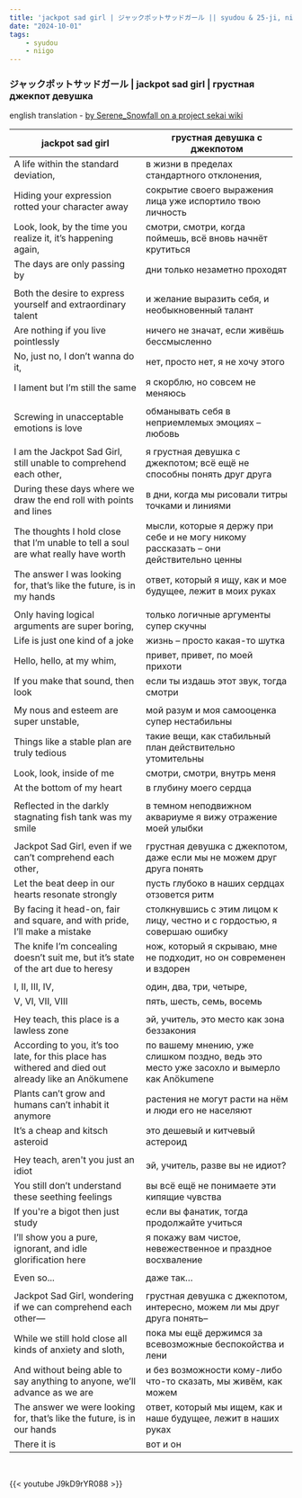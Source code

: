 ```yaml
---
title: 'jackpot sad girl | ジャックポットサッドガール || syudou & 25-ji, nightcord de'
date: "2024-10-01"
tags:
    - syudou
    - niigo
---
```


### ジャックポットサッドガール | jackpot sad girl | грустная джекпот девушка

english translation - [by Serene_Snowfall on a project sekai wiki](https://projectsekai.fandom.com/wiki/Jackpot_Sad_Girl)

jackpot sad girl | грустная девушка с джекпотом
--|--
A life within the standard deviation, | в жизни в пределах стандартного отклонения,
Hiding your expression rotted your character away | сокрытие своего выражения лица уже испортило твою личность
Look, look, by the time you realize it, it’s happening again, | смотри, смотри, когда поймешь, всё вновь начнёт крутиться
The days are only passing by | дни только незаметно проходят
|||
Both the desire to express yourself and extraordinary talent | и желание выразить себя, и необыкновенный талант
Are nothing if you live pointlessly | ничего не значат, если живёшь бессмысленно
No, just no, I don’t wanna do it, | нет, просто нет, я не хочу этого
I lament but I’m still the same | я скорблю, но совсем не меняюсь
|||
Screwing in unacceptable emotions is love | обманывать себя в неприемлемых эмоциях – любовь 
||| 
I am the Jackpot Sad Girl, still unable to comprehend each other, | я грустная девушка с джекпотом; всё ещё не способны понять друг друга
During these days where we draw the end roll with points and lines | в дни, когда мы рисовали титры точками и линиями
The thoughts I hold close that I’m unable to tell a soul are what really have worth | мысли, которые я держу при себе и не могу никому рассказать – они действительно ценны
The answer I was looking for, that’s like the future, is in my hands | ответ, который я ищу, как и мое будущее, лежит в моих руках
|||
Only having logical arguments are super boring, | только логичные аргументы супер скучны
Life is just one kind of a joke | жизнь – просто какая-то шутка
Hello, hello, at my whim, | привет, привет, по моей прихоти
If you make that sound, then look | если ты издашь этот звук, тогда смотри
|||
My nous and esteem are super unstable, | мой разум и моя самооценка супер нестабильны
Things like a stable plan are truly tedious | такие вещи, как стабильный план действительно утомительны
Look, look, inside of me | смотри, смотри, внутрь меня
At the bottom of my heart | в глубину моего сердца
|||
Reflected in the darkly stagnating fish tank was my smile | в темном неподвижном аквариуме я вижу отражение моей улыбки
|||
Jackpot Sad Girl, even if we can’t comprehend each other, | грустная девушка с джекпотом, даже если мы не можем друг друга понять
Let the beat deep in our hearts resonate strongly | пусть глубоко в наших сердцах отзовется ритм
By facing it head-on, fair and square, and with pride, I’ll make a mistake | столкнувшись с этим лицом к лицу, честно и с гордостью, я совершаю ошибку
The knife I’m concealing doesn’t suit me, but it’s state of the art due to heresy | нож, который я скрываю, мне не подходит, но он современен и вздорен
|||
I, II, III, IV, | один, два, три, четыре,
V, VI, VII, VIII | пять, шесть, семь, восемь
|||
Hey teach, this place is a lawless zone | эй, учитель, это место как зона беззакония
According to you, it’s too late, for this place has withered and died out already like an Anökumene | по вашему мнению, уже слишком поздно, ведь это место уже засохло и вымерло как Anökumene
Plants can’t grow and humans can’t inhabit it anymore | растения не могут расти на нём и люди его не населяют
It’s a cheap and kitsch asteroid | это дешевый и китчевый астероид 
|||
Hey teach, aren't you just an idiot | эй, учитель, разве вы не идиот?
You still don’t understand these seething feelings | вы всё ещё не понимаете эти кипящие чувства
If you're a bigot then just study | если вы фанатик, тогда продолжайте учиться
I’ll show you a pure, ignorant, and idle glorification here | я покажу вам чистое, невежественное и праздное восхваление
|||
Even so... | даже так…
|||
Jackpot Sad Girl, wondering if we can comprehend each other— | грустная девушка с джекпотом, интересно, можем ли мы друг друга понять–
While we still hold close all kinds of anxiety and sloth, | пока мы ещё держимся за всевозможные беспокойства и лени
And without being able to say anything to anyone, we’ll advance as we are | и без возможности кому-либо что-то сказать, мы живём, как можем
The answer we were looking for, that’s like the future, is in our hands | ответ, который мы ищем, как и наше будущее, лежит в наших руках
There it is | вот и он

<br>

{{< youtube J9kD9rYR088 >}}